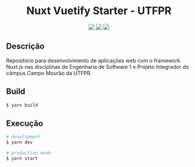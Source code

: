 <h1 align="center">Nuxt Vuetify Starter - UTFPR</h1>

<p align="center">
  <img href="https://nuxtjs.org/" src="https://img.shields.io/badge/Nuxt-002E3B?style=for-the-badge&logo=nuxtdotjs&logoColor=#00DC82" target="_blank">
  <img href="https://www.vuejs.org/" src="https://img.shields.io/badge/vuejs-%2335495e.svg?style=for-the-badge&logo=vuedotjs&logoColor=%234FC08D" target="_blank">
  <img href="https://vuetifyjs.com/en/" src="https://img.shields.io/badge/Vuetify-1867C0?style=for-the-badge&logo=vuetify&logoColor=AEDDFF" target="_blank">
</p>

<p align="center">
  <!-- TAG CIRCLE CI -->
</p>

## Descrição

Repositório para desenvolvimento de aplicações web com o framework Nuxt.js nas disciplinas de Engenharia de Software 1 e Projeto Integrador do câmpus Campo Mourão da UTFPR.	

## Build

```bash
$ yarn build
```

## Execução

```bash
# development
$ yarn dev

# production mode
$ yarn start
```
